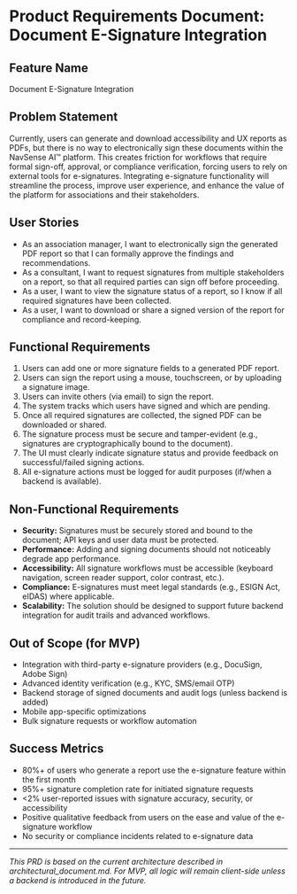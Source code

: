 # Product Requirements Document: Document E-Signature Integration

## Feature Name
Document E-Signature Integration

## Problem Statement
Currently, users can generate and download accessibility and UX reports as PDFs, but there is no way to electronically sign these documents within the NavSense AI™ platform. This creates friction for workflows that require formal sign-off, approval, or compliance verification, forcing users to rely on external tools for e-signatures. Integrating e-signature functionality will streamline the process, improve user experience, and enhance the value of the platform for associations and their stakeholders.

## User Stories
- As an association manager, I want to electronically sign the generated PDF report so that I can formally approve the findings and recommendations.
- As a consultant, I want to request signatures from multiple stakeholders on a report, so that all required parties can sign off before proceeding.
- As a user, I want to view the signature status of a report, so I know if all required signatures have been collected.
- As a user, I want to download or share a signed version of the report for compliance and record-keeping.

## Functional Requirements
1. Users can add one or more signature fields to a generated PDF report.
2. Users can sign the report using a mouse, touchscreen, or by uploading a signature image.
3. Users can invite others (via email) to sign the report.
4. The system tracks which users have signed and which are pending.
5. Once all required signatures are collected, the signed PDF can be downloaded or shared.
6. The signature process must be secure and tamper-evident (e.g., signatures are cryptographically bound to the document).
7. The UI must clearly indicate signature status and provide feedback on successful/failed signing actions.
8. All e-signature actions must be logged for audit purposes (if/when a backend is available).

## Non-Functional Requirements
- **Security:** Signatures must be securely stored and bound to the document; API keys and user data must be protected.
- **Performance:** Adding and signing documents should not noticeably degrade app performance.
- **Accessibility:** All signature workflows must be accessible (keyboard navigation, screen reader support, color contrast, etc.).
- **Compliance:** E-signatures must meet legal standards (e.g., ESIGN Act, eIDAS) where applicable.
- **Scalability:** The solution should be designed to support future backend integration for audit trails and advanced workflows.

## Out of Scope (for MVP)
- Integration with third-party e-signature providers (e.g., DocuSign, Adobe Sign)
- Advanced identity verification (e.g., KYC, SMS/email OTP)
- Backend storage of signed documents and audit logs (unless backend is added)
- Mobile app-specific optimizations
- Bulk signature requests or workflow automation

## Success Metrics
- 80%+ of users who generate a report use the e-signature feature within the first month
- 95%+ signature completion rate for initiated signature requests
- <2% user-reported issues with signature accuracy, security, or accessibility
- Positive qualitative feedback from users on the ease and value of the e-signature workflow
- No security or compliance incidents related to e-signature data

---

*This PRD is based on the current architecture described in architectural_document.md. For MVP, all logic will remain client-side unless a backend is introduced in the future.*
